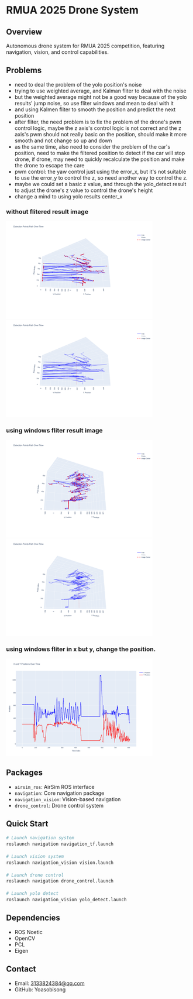# RMUA 2025 Drone System

## Overview
Autonomous drone system for RMUA 2025 competition, featuring navigation, vision, and control capabilities.

## Problems
- need to deal the problem of the yolo position's noise
- trying to use weighted average, and Kalman fliter to deal with the noise
- but the weighted average might not be a good way because of the yolo results' jump noise, so use fliter windows and mean to deal with it
- and using Kalmen fliter to smooth the position and predict the next position
- after fliter, the need problem is to fix the problem of the drone's pwm control logic, maybe the z axis's control logic is not correct and the z axis's pwm should not really basic on the position, should make it more smooth and not change so up and down
- as the same time, also need to consider the problem of the car's position, need to make the filtered position to detect if the car will stop drone, if drone, may need to quickly recalculate the position and make the drone to escape the care
- pwm control: the yaw control just using the error_x, but it's not suitable to use the error_y to control the z, so need another way to control the z.
- maybe we could set a basic z value, and through the yolo_detect result to adjust the drone's z value to control the drone's height
- change a mind to using yolo results center_x

### without flitered result image
<img src="drone_ws/src/navigation_vision/position_fliter/both.png" width="400">
<img src="drone_ws/src/navigation_vision/position_fliter/path.png" width="400">

### using windows fliter result image  
<img src="drone_ws/src/navigation_vision/position_fliter/windows_both.png" width="400">
<img src="drone_ws/src/navigation_vision/position_fliter/windows_path.png" width="400">

### using windows fliter in x but y, change the position.
<img src="drone_ws/src/navigation_vision/position_fliter/only_windows_fliter.png" width="400">

## Packages
- `airsim_ros`: AirSim ROS interface
- `navigation`: Core navigation package
- `navigation_vision`: Vision-based navigation
- `drone_control`: Drone control system 

## Quick Start
```bash
# Launch navigation system
roslaunch navigation navigation_tf.launch

# Launch vision system
roslaunch navigation_vision vision.launch

# Launch drone control
roslaunch navigation drone_control.launch

# Launch yolo detect
roslaunch navigation_vision yolo_detect.launch
```

## Dependencies
- ROS Noetic
- OpenCV
- PCL
- Eigen

## Contact
- Email: 3133824384@qq.com
- GitHub: Yoasobisong